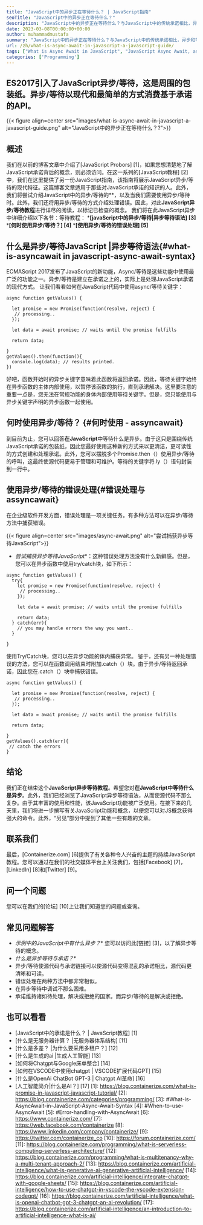 ```yaml
---
title: "JavaScript中的异步正在等待什么？ | JavaScript指南" 
seoTitle: "JavaScript中的异步正在等待什么？" 
description: "JavaScript中的异步正在等待什么？与JavaScript中的传统承诺相比，异步和等待关键字用于操作异步操作。" 
date: 2023-03-08T00:00:00+00:00
author: muhammadmustafa
summary: "JavaScript中的异步正在等待什么？与JavaScript中的传统承诺相比，异步和等待关键字用于操作异步操作。" 
url: /zh/what-is-async-await-in-javascript-a-javascript-guide/
tags: ["What is Async Await in JavaScript", "JavaScript Async Await, async await", " javascript async await tutorial", "async await syntax", "try catch async await javascript"]
categories: ['Programming']
---
```


## ES2017引入了JavaScript异步/等待，这是周围的包装纸。异步/等待以现代和最简单的方式消费基于承诺的API。

{{< figure align=center src="images/what-is-async-await-in-javascript-a-javascript-guide.png" alt="JavaScript中的异步正在等待什么？?">}}


## 概述
我们在以前的博客文章中介绍了[JavaScript Probors] [1]，如果您想清楚地了解JavaScript承诺背后的概念，则必须访问。在这一系列的[JavaScript教程] [2]中，我们在这里提供了另一份JavaScript指南，该指南将展示JavaScript异步/等待的现代特征。这篇博客文章适用于那些对JavaScript承诺的知识的人。此外，我们将尝试介绍JavaScript中的异步/等待的**，以及当我们需要使用异步/等待时。此外，我们还将用异步/等待的方式介绍处理错误。因此，对此**JavaScript异步/等待教程**进行详尽的阅读，以标记已检查的概念。
我们将在此JavaScript异步中详细介绍以下各节：等待教程：
***[javaScript中的异步/等待|异步等待语法] [3]**
***[何时使用异步/等待？] [4]**
***[使用异步/等待的错误处理] [5]**

## 什么是异步/等待JavaScript |异步等待语法{#what-is-asyncawait in javascript-async-await-syntax}
ECMAScript 2017发布了JavaScript的新功能，Async/等待是这些功能中使用最广泛的功能之一。异步/等待是建立在承诺之上的，实际上是处理JavaScript承诺的现代方式。
让我们看看如何在JavaScript代码中使用async/等待关键字：
```
async function getValues() {

  let promise = new Promise(function(resolve, reject) {
   // processing.. 
  });

  let data = await promise; // waits until the promise fulfills
   
  return data;
 
}
getValues().then(function(){
  console.log(data); // results printed.
})
```
好吧，函数开始时的异步关键字意味着此函数将返回承诺。因此，等待关键字始终在异步函数的主体内部使用，以暂停该函数的执行，直到承诺解决。这里要注意的重要一点是，您无法在常规功能的身体内部使用等待关键字。但是，您只能使用与异步关键字声明的异步函数一起使用。

## 何时使用异步/等待？ {#何时使用 -  assyncawait}
到目前为止，您可以回答**在JavaScript**中等待什么是异步。由于这只是围绕传统JavaScript承诺的包装纸，因此您最好使用这种新的方式来以更清洁，更可读性的方式创建和处理承诺。此外，您可以摆脱多个Promise.then（）使用异步/等待的呼叫，这最终使源代码更易于管理和可维护。等待的关键字将.ly（）语句封装到一行中。

## 使用异步/等待的错误处理{#错误处理与assyncawait}
在企业级软件开发方面，错误处理是一项关键任务。有多种方法可以在异步/等待方法中捕获错误。

{{< figure align=center src="images/async-await.png" alt="尝试捕获异步等待JavaScript">}}

* *尝试捕获异步等待JavaScript**：这种错误处理方法没有什么新鲜感。但是，您可以在异步函数中使用try/catch块，如下所示：
```
async function getValues() {
  try{
    let promise = new Promise(function(resolve, reject) {
     // processing.. 
    });

    let data = await promise; // waits until the promise fulfills
   
    return data;
  } catch(err){
    // you may handle errors the way you want..
  }
 
}
```
使用Try/Catch块，您可以在异步功能的体内捕获异常。
鉴于，还有另一种处理错误的方法，您可以在函数调用结束时附加.catch（）块。由于异步/等待返回承诺，因此您在.catch（）块中捕获错误。
```
async function getValues() {

  let promise = new Promise(function(resolve, reject) {
   // processing.. 
  });

  let data = await promise; // waits until the promise fulfills
   
  return data;
 
}
getValues().catch(err){
 // catch the errors 
}
```

## 结论
我们正在结束这个**JavaScript异步等待教程**。希望您对**在JavaScript中等待什么是异步**。此外，我们已经浏览了JavaScript异步等待语法，从而使源代码不那么复杂。由于其丰富的使用和性能，该JavaScript功能被广泛使用。在接下来的几天里，我们将进一步撰写有关JavaScript功能和概念，以便您可以对JS概念获得强大的命令。此外，“另见”部分中提到了其他一些有趣的文章。

## 联系我们
最后，[Containerize.com] [6]提供了有关各种令人兴奋的主题的持续JavaScript教程。您可以通过在我们的社交媒体平台上关注我们，包括[Facebook] [7]，[LinkedIn] [8]和[Twitter] [9]。

## 问一个问题
您可以在我们的[论坛] [10]上让我们知道您的问题或查询。

## 常见问题解答
* *示例中的JavaScript中有什么异步？**
您可以访问此[链接] [3]，以了解异步等待的概念。
* *什么是异步等待与承诺？**
* 异步/等待使源代码与承诺链接可以使源代码变得混乱的承诺相比，源代码更清晰和可读。
* 错误处理在两种方法中都非常相似。
* 在异步等待中调试不那么困难。
* 承诺维持诸如待处理，解决或拒绝的国家。而异步/等待的是解决或拒绝。

## 也可以看看
  * [JavaScript中的承诺是什么？ | JavaScript教程] [1]
  * [什么是无服务器计算？ |无服务器体系结构] [11]
  * [什么是多差？ |为什么要采用多租户？] [12]
  * [什么是生成的ai |生成人工智能] [13]
  * [如何将Chatgpt与Google床单整合] [14]
  * [如何在VSCODE中使用chatgpt | VSCODE扩展代码GPT] [15]
  * [什么是OpenAi ChatBot GPT-3 | Chatgpt AI革命] [16]
  * [人工智能简介|什么是AI？] [17]
[1]: https://blog.containerize.com/what-is-promise-in-javascript-javascript-tutorial/
[2]: https://blog.containerize.com/categories/programming/
[3]: #What-is-AsyncAwait-in-JavaScript-Async-Await-Syntax
[4]: #When-to-use-AsyncAwait
[5]: #Error-handling-with-AsyncAwait
[6]: https://www.containerize.com/
[7]: https://web.facebook.com/containerize
[8]: https://www.linkedin.com/company/containerize/
[9]: https://twitter.com/containerize_co
[10]: https://forum.containerize.com/
[11]: https://blog.containerize.com/programming/what-is-serverless-computing-serverless-architecture/
[12]: https://blog.containerize.com/programming/what-is-multitenancy-why-a-multi-tenant-approach-2/
[13]: https://blog.containerize.com/artificial-intelligence/what-is-generative-ai-generative-artificial-intelligence/
[14]: https://blog.containerize.com/artificial-intelligence/integrate-chatgpt-with-google-sheets/
[15]: https://blog.containerize.com/artificial-intelligence/how-to-use-chatgpt-in-vscode-the-vscode-extension-codegpt/
[16]: https://blog.containerize.com/artificial-intelligence/what-is-openai-chatbot-gpt-3-chatgpt-an-ai-revolution/
[17]: https://blog.containerize.com/artificial-intelligence/an-introduction-to-artificial-intelligence-what-is-ai/
